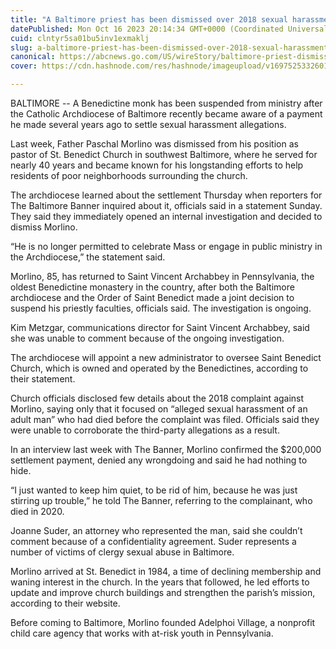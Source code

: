 ```yaml
---
title: "A Baltimore priest has been dismissed over 2018 sexual harassment settlement"
datePublished: Mon Oct 16 2023 20:14:34 GMT+0000 (Coordinated Universal Time)
cuid: clntyr5sa01bu5inv1exmaklj
slug: a-baltimore-priest-has-been-dismissed-over-2018-sexual-harassment-settlement
canonical: https://abcnews.go.com/US/wireStory/baltimore-priest-dismissed-2018-sexual-harassment-settlement-104019166
cover: https://cdn.hashnode.com/res/hashnode/imageupload/v1697525332601/90dd9e2b-4df2-4a2f-a9d8-c274430b24fd.jpeg

---
```


BALTIMORE -- A Benedictine monk has been suspended from ministry after the Catholic Archdiocese of Baltimore recently became aware of a payment he made several years ago to settle sexual harassment allegations.

Last week, Father Paschal Morlino was dismissed from his position as pastor of St. Benedict Church in southwest Baltimore, where he served for nearly 40 years and became known for his longstanding efforts to help residents of poor neighborhoods surrounding the church.

The archdiocese learned about the settlement Thursday when reporters for The Baltimore Banner inquired about it, officials said in a statement Sunday. They said they immediately opened an internal investigation and decided to dismiss Morlino.

“He is no longer permitted to celebrate Mass or engage in public ministry in the Archdiocese,” the statement said.

Morlino, 85, has returned to Saint Vincent Archabbey in Pennsylvania, the oldest Benedictine monastery in the country, after both the Baltimore archdiocese and the Order of Saint Benedict made a joint decision to suspend his priestly faculties, officials said. The investigation is ongoing.

Kim Metzgar, communications director for Saint Vincent Archabbey, said she was unable to comment because of the ongoing investigation.

The archdiocese will appoint a new administrator to oversee Saint Benedict Church, which is owned and operated by the Benedictines, according to their statement.

Church officials disclosed few details about the 2018 complaint against Morlino, saying only that it focused on “alleged sexual harassment of an adult man” who had died before the complaint was filed. Officials said they were unable to corroborate the third-party allegations as a result.

In an interview last week with The Banner, Morlino confirmed the $200,000 settlement payment, denied any wrongdoing and said he had nothing to hide.

“I just wanted to keep him quiet, to be rid of him, because he was just stirring up trouble,” he told The Banner, referring to the complainant, who died in 2020.

Joanne Suder, an attorney who represented the man, said she couldn’t comment because of a confidentiality agreement. Suder represents a number of victims of clergy sexual abuse in Baltimore.

Morlino arrived at St. Benedict in 1984, a time of declining membership and waning interest in the church. In the years that followed, he led efforts to update and improve church buildings and strengthen the parish’s mission, according to their website.

Before coming to Baltimore, Morlino founded Adelphoi Village, a nonprofit child care agency that works with at-risk youth in Pennsylvania.